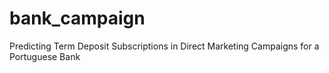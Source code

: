 # bank_campaign
Predicting Term Deposit Subscriptions in Direct Marketing Campaigns for a Portuguese Bank
